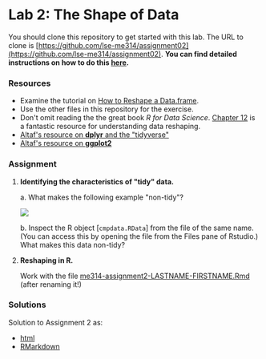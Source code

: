 # Lab 2: The Shape of Data

You should clone this repository to get started with this lab.  The URL to clone is [https://github.com/lse-me314/assignment02](https://github.com/lse-me314/assignment02).  **You can find detailed instructions on how to do this [here](https://lse-me314.github.io/instructions).**

### Resources

* Examine the tutorial on [How to Reshape a Data.frame](how-to-manipulate-dataframe.ipynb).
* Use the other files in this repository for the exercise.  
* Don't omit reading the the great book _R for Data Science_.  [Chapter 12](http://r4ds.had.co.nz/tidy-data.html) is a fantastic resource for understanding data reshaping.  
* [Altaf's resource on **dplyr** and the "tidyverse"](https://altaf-ali.github.io/tidydata_tutorial)
* [Altaf's resource on **ggplot2**](https://altaf-ali.github.io/ggplot_tutorial)

### Assignment

1.  **Identifying the characteristics of "tidy" data.**

    a.  What makes the following example "non-tidy"?

    ![](nontidy.png)

    b.  Inspect the R object [`cmpdata.RData`] from the file of the same name.  (You can access this by opening the file from the Files pane of Rstudio.)  What makes this data non-tidy?

2.  **Reshaping in R.**

    Work with the file [me314-assignment2-LASTNAME-FIRSTNAME.Rmd](me314-assignment2-LASTNAME-FIRSTNAME.Rmd) (after renaming it!)
    

### Solutions

Solution to Assignment 2 as:
*  [html](solution/me314-assignment2-solution.html) 
*  [RMarkdown](solution/me314-assignment2-solution.Rmd)  
